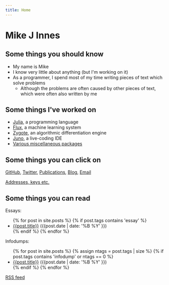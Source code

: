 ```yaml
---
title: Home
---
```


# Mike J Innes

## Some things you should know

* My name is Mike
* I know very little about anything (but I'm working on it)
* As a programmer, I spend most of my time writing pieces of text which solve problems
  * Although the problems are often caused by other pieces of text, which were often also written by me

## Some things I've worked on

* [Julia](https://julialang.org/), a programming language
* [Flux](https://en.wikipedia.org/wiki/Flux_(machine-learning_framework)), a machine learning system
* [Zygote](https://github.com/FluxML/Zygote.jl), an algorithmic differentiation engine
* [Juno](http://junolab.org), a live-coding IDE
* [Various miscellaneous packages](https://github.com/MikeInnes/)

## Some things you can click on

[GitHub](https://github.com/MikeInnes), [Twitter](https://twitter.com/MikeJInnes), [Publications](https://scholar.google.co.uk/citations?user=zffDj88AAAAJ&hl=en), [Blog]({{site.url}}), [Email](mailto:complaints@mikeinnes.io)

[Addresses, keys etc.](keys.html)

## Some things you can read

Essays:
<ul>
{% for post in site.posts %}
{% if post.tags contains 'essay' %}
<li>
  <a href="{{post.url}}">{{post.title}}</a> ({{post.date | date: '%B %Y' }})
</li>
{% endif %}
{% endfor %}
</ul>

Infodumps:
<ul>
{% for post in site.posts %}
{% assign ntags = post.tags | size %}
{% if post.tags contains 'infodump' or ntags == 0 %}
<li>
  <a href="{{post.url}}">{{post.title}}</a> ({{post.date | date: '%B %Y' }})
</li>
{% endif %}
{% endfor %}
</ul>

[RSS feed](/feed.xml)
